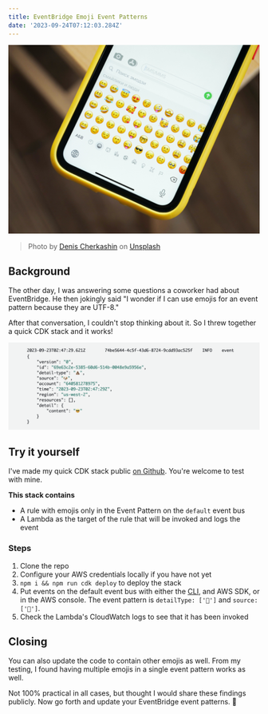 ```yaml
---
title: EventBridge Emoji Event Patterns
date: '2023-09-24T07:12:03.284Z'
---
```


![emoji](./emoji.jpg)

> Photo by <a href="https://unsplash.com/@denic?utm_source=unsplash&utm_medium=referral&utm_content=creditCopyText">Denis Cherkashin</a> on <a href="https://unsplash.com/photos/qIKSsOMIhpM?utm_source=unsplash&utm_medium=referral&utm_content=creditCopyText">Unsplash</a>

## Background

The other day, I was answering some questions a coworker had about EventBridge. He then jokingly said "I wonder if I can use emojis for an event pattern because they are UTF-8."

After that conversation, I couldn't stop thinking about it. So I threw together a quick CDK stack and it works!

![Lambda Cloudwatch logs](./cw-log.png)

## Try it yourself

I've made my quick CDK stack public [on Github](https://github.com/deeheber/eventbridge-emoji). You're welcome to test with mine.

**This stack contains**

- A rule with emojis only in the Event Pattern on the `default` event bus
- A Lambda as the target of the rule that will be invoked and logs the event

### Steps

1. Clone the repo
2. Configure your AWS credentials locally if you have not yet
3. `npm i && npm run cdk deploy` to deploy the stack
4. Put events on the default event bus with either the [CLI](https://awscli.amazonaws.com/v2/documentation/api/latest/reference/events/put-events.html), and AWS SDK, or in the AWS console. The event pattern is `detailType: ['💩']` and `source: ['🐶']`.
5. Check the Lambda's CloudWatch logs to see that it has been invoked

## Closing

You can also update the code to contain other emojis as well. From my testing, I found having multiple emojis in a single event pattern works as well.

Not 100% practical in all cases, but thought I would share these findings publicly. Now go forth and update your EventBridge event patterns. 🎉
